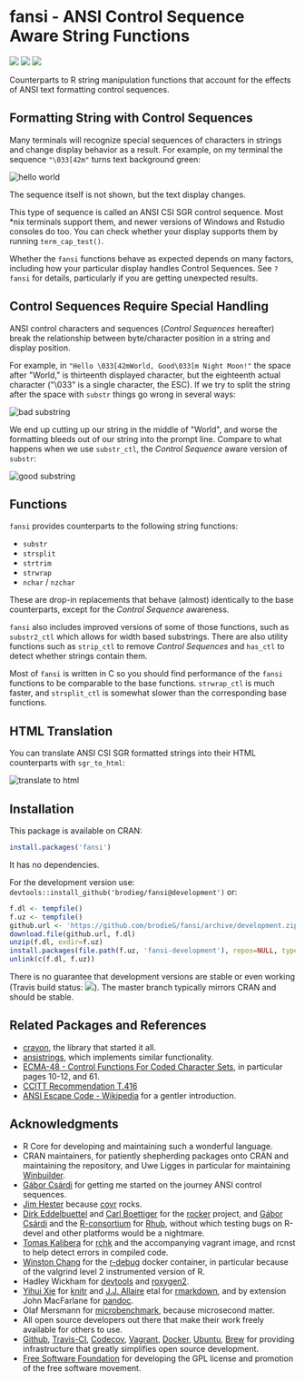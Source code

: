 <!-- README.md is generated from README.Rmd. Please edit that file -->


# fansi - ANSI Control Sequence Aware String Functions

[![](https://travis-ci.org/brodieG/fansi.svg?branch=master)](https://travis-ci.org/brodieG/fansi)
[![](https://codecov.io/github/brodieG/fansi/coverage.svg?branch=master)](https://codecov.io/github/brodieG/fansi?branch=master)
[![](http://www.r-pkg.org/badges/version/fansi)](https://cran.r-project.org/package=fansi)

Counterparts to R string manipulation functions that account for the effects of
ANSI text formatting control sequences.

## Formatting String with Control Sequences

Many terminals will recognize special sequences of characters in strings and
change display behavior as a result.  For example, on my terminal the sequence
`"\033[42m"` turns text background green:

![hello
world](https://raw.githubusercontent.com/brodieG/fansi/rc/extra/images/hello.png)

The sequence itself is not shown, but the text display changes.

This type of sequence is called an ANSI CSI SGR control sequence.  Most &#42;nix
terminals support them, and newer versions of Windows and Rstudio consoles do
too.  You can check whether your display supports them by running
`term_cap_test()`.

Whether the `fansi` functions behave as expected depends on many factors,
including how your particular display handles Control Sequences.  See `?fansi`
for details, particularly if you are getting unexpected results.

## Control Sequences Require Special Handling

ANSI control characters and sequences (_Control Sequences_ hereafter) break the
relationship between byte/character position in a string and display position.

For example, in `"Hello \033[42mWorld, Good\033[m Night Moon!"` the space
after "World," is thirteenth displayed character, but the eighteenth actual
character ("\033" is a single character, the ESC).  If we try to split the
string after the space with `substr` things go wrong in several ways:


![bad substring](https://raw.githubusercontent.com/brodieG/fansi/master/extra/images/substr.png)

We end up cutting up our string in the middle of "World", and worse the
formatting bleeds out of our string into the prompt line.  Compare to what
happens when we use `substr_ctl`, the _Control Sequence_ aware version of
`substr`:

![good substring](https://raw.githubusercontent.com/brodieG/fansi/master/extra/images/substr_ctl.png)

## Functions

`fansi` provides counterparts to the following string functions:

* `substr`
* `strsplit`
* `strtrim`
* `strwrap`
* `nchar` / `nzchar`

These are drop-in replacements that behave (almost) identically to the base
counterparts, except for the _Control Sequence_ awareness.

`fansi` also includes improved versions of some of those functions, such as
`substr2_ctl` which allows for width based substrings.  There are also
utility functions such as `strip_ctl` to remove _Control Sequences_ and `has_ctl`
to detect whether strings contain them.

Most of `fansi` is written in C so you should find performance of the `fansi`
functions to be comparable to the base functions.  `strwrap_ctl` is much faster,
and `strsplit_ctl` is somewhat slower than the corresponding base functions.

## HTML Translation

You can translate ANSI CSI SGR formatted strings into their HTML counterparts
with `sgr_to_html`:

![translate to html](https://raw.githubusercontent.com/brodieG/fansi/master/extra/images/sgr_to_html.png)

## Installation

This package is available on CRAN:


```r
install.packages('fansi')
```

It has no dependencies.

For the development version use:
`devtools::install_github('brodieg/fansi@development')` or:


```r
f.dl <- tempfile()
f.uz <- tempfile()
github.url <- 'https://github.com/brodieG/fansi/archive/development.zip'
download.file(github.url, f.dl)
unzip(f.dl, exdir=f.uz)
install.packages(file.path(f.uz, 'fansi-development'), repos=NULL, type='source')
unlink(c(f.dl, f.uz))
```

There is no guarantee that development versions are stable or even working
(Travis build status: [![](https://travis-ci.org/brodieG/fansi.svg?branch=development)](https://travis-ci.org/brodieG/fansi)).  The master branch typically mirrors CRAN and should be stable.

## Related Packages and References

* [crayon](https://github.com/r-lib/crayon), the library that started it all.
* [ansistrings](https://github.com/r-lib/ansistrings/), which implements similar
  functionality.
* [ECMA-48 - Control Functions For Coded Character
  Sets](http://www.ecma-international.org/publications/standards/Ecma-048.htm),
  in particular pages 10-12, and 61.
* [CCITT Recommendation T.416](https://www.itu.int/rec/dologin_pub.asp?lang=e&id=T-REC-T.416-199303-I!!PDF-E&type=items)
* [ANSI Escape Code - Wikipedia](https://en.wikipedia.org/wiki/ANSI_escape_code)
  for a gentler introduction.

## Acknowledgments

* R Core for developing and maintaining such a wonderful language.
* CRAN maintainers, for patiently shepherding packages onto CRAN and maintaining
  the repository, and Uwe Ligges in particular for maintaining
  [Winbuilder](http://win-builder.r-project.org/).
* [Gábor Csárdi](https://github.com/gaborcsardi) for getting me started on the
  journey ANSI control sequences.
* [Jim Hester](https://github.com/jimhester) because
  [covr](https://cran.r-project.org/package=covr) rocks.
* [Dirk Eddelbuettel](https://github.com/eddelbuettel) and [Carl
  Boettiger](https://github.com/cboettig) for the
  [rocker](https://github.com/rocker-org/rocker) project, and [Gábor
  Csárdi](https://github.com/gaborcsardi) and the
  [R-consortium](https://www.r-consortium.org/) for
  [Rhub](https://github.com/r-hub), without which testing bugs on R-devel and
  other platforms would be a nightmare.
* [Tomas Kalibera](https://github.com/kalibera) for
  [rchk](https://github.com/kalibera/rchk) and the accompanying vagrant image,
  and rcnst to help detect errors in compiled code.
* [Winston Chang](https://github.com/wch) for the
  [r-debug](https://hub.docker.com/r/wch1/r-debug/) docker container, in
  particular because of the valgrind level 2 instrumented version of R.
* Hadley Wickham for [devtools](https://cran.r-project.org/package=devtools) and
  [roxygen2](https://cran.r-project.org/package=roxygen2).
* [Yihui Xie](https://github.com/yihui) for
  [knitr](https://cran.r-project.org/package=knitr) and  [J.J.
  Allaire](https://github.com/jjallaire) etal for
  [rmarkdown](https://cran.r-project.org/package=rmarkdown), and by extension
  John MacFarlane for [pandoc](http://pandoc.org/).
* Olaf Mersmann for
  [microbenchmark](https://cran.r-project.org/package=microbenchmark), because
  microsecond matter.
* All open source developers out there that make their work freely available
  for others to use.
* [Github](https://github.com/), [Travis-CI](https://travis-ci.org/),
  [Codecov](https://codecov.io/), [Vagrant](https://www.vagrantup.com/),
  [Docker](https://www.docker.com/), [Ubuntu](https://www.ubuntu.com/),
  [Brew](https://brew.sh/) for providing infrastructure that greatly simplifies
  open source development.
* [Free Software Foundation](http://fsf.org/) for developing the GPL license and
  promotion of the free software movement.



